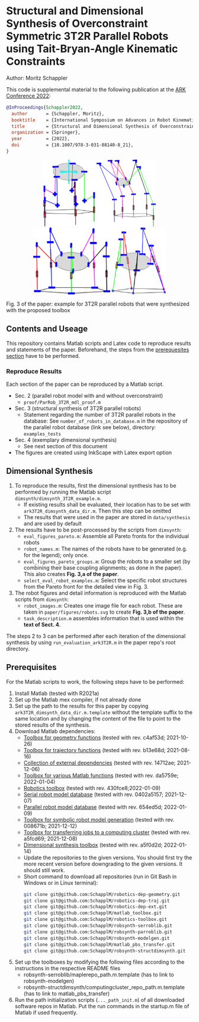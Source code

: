 # Structural and Dimensional Synthesis of Overconstraint Symmetric 3T2R Parallel Robots using Tait-Bryan-Angle Kinematic Constraints

Author: Moritz Schappler

This code is supplemental material to the following publication at the [ARK Conference 2022](https://ark2022.com/):

```bib
@InProceedings{Schappler2022,
  author       = {Schappler, Moritz},
  booktitle    = {International Symposium on Advances in Robot Kinematics},
  title        = {Structural and Dimensional Synthesis of Overconstraint Symmetric 3T2R Parallel Robots using Tait-Bryan-Angle Kinematic Constraints},
  organization = {Springer},
  year         = {2022},
  doi          = {10.1007/978-3-031-08140-8_21},
}
```
<p align="middle">


  <img src="paper/figures/RobotFig_PlotNum2_RobGroup2_P5PRRRR4V1G_r864.png" height="180px" />
  <img src="paper/figures/RobotFig_PlotNum3_RobGroup3_P5PRRRR6G_r864.png" height="180px" />
  <img src="paper/figures/RobotFig_PlotNum5_RobGroup5_P5RPRRR8G_r864.png" height="180px" /> 
  <img src="paper/figures/RobotFig_PlotNum6_RobGroup6_P5RPRRR8V1G_r864.png" height="180px" />
</p>
Fig. 3 of the paper: example for 3T2R parallel robots that were synthesized with the proposed toolbox

## Contents and Useage

This repository contains Matlab scripts and Latex code to reproduce results and statements of the paper. Beforehand, the steps from the [prerequesites section](#prerequisites) have to be performed.

### Reproduce Results

Each section of the paper can be reproduced by a Matlab script.

* Sec. 2 (parallel robot model with and without overconstraint)
  * `proof/ParRob_3T2R_mdl_proof.m`
* Sec. 3 (structural synthesis of 3T2R parallel robots)
  * Statement regarding the number of 3T2R parallel robots in the database: See `number_of_robots_in_database.m` in the repository of the parallel robot database (link see below), directory: `examples_tests`
* Sec. 4 (exemplary dimensional synthesis)
  * See next section of this document
* The figures are created using InkScape with Latex export option

## Dimensional Synthesis
  
1. To reproduce the results, first the dimensional synthesis has to be performed by running the Matlab script `dimsynth/dimsynth_3T2R_example.m`.
    * If existing results shall be evaluated, their location has to be set with `ark3T2R_dimsynth_data_dir.m`. Then this step can be omitted
    * The results that were used in the paper are stored in `data/synthesis` and are used by default
2. The results have to be post-processed by the scripts from `dimsynth`:
    * `eval_figures_pareto.m`: Assemble all Pareto fronts for the individual robots
    * `robot_names.m`: The names of the robots have to be generated (e.g. for the legend); only once.
    * `eval_figures_pareto_groups.m`: Group the robots to a smaller set (by combining their base coupling alignments; as done in the paper). This also creates **Fig. 3,a of the paper**.
    * `select_eval_robot_examples.m`: Select the specific robot structures from the Pareto front for the detailed view in Fig. 3.
3. The robot figures and detail information is reproduced with the Matlab scripts from `dimsynth`:
    * `robot_images.m`: Creates one image file for each robot. These are taken in `paper/figures/robots.svg` to create **Fig. 3,b of the paper**.
    * `task_description.m` assembles information that is used within the **text of Sect. 4**.

The steps 2 to 3 can be performed after each iteration of the dimensional synthesis by using `run_evaluation_ark3T2R.m` in the paper repo's root directory.

## Prerequisites <a name="prerequisites">

For the Matlab scripts to work, the following steps have to be performed:

1. Install Matlab (tested with R2021a)
2. Set up the Matlab mex compiler, if not already done
3. Set up the path to the results for this paper by copying `ark3T2R_dimsynth_data_dir.m.template` without the template suffix to the same location and by changing the content of the file to point to the stored results of the synthesis.
4. Download Matlab dependencies:
    * [Toolbox for geometry functions](https://github.com/SchapplM/robotics-dep-geometry) (tested with rev. c4af53d; 2021-10-26)
    * [Toolbox for trajectory functions](https://github.com/SchapplM/robotics-dep-traj) (tested with rev. b13e68d; 2021-08-16)
    * [Collection of external dependencies](https://github.com/SchapplM/robotics-dep-ext) (tested with rev. 14712ae; 2021-12-06)
    * [Toolbox for various Matlab functions](https://github.com/SchapplM/matlab_toolbox) (tested with rev. da5759e; 2022-01-04)
    * [Robotics toolbox](https://github.com/SchapplM/robotics-toolbox) (tested with rev. 430fce8;2022-01-09)
    * [Serial robot model database](https://github.com/SchapplM/robsynth-serroblib) (tested with rev. 0402a5157; 2021-12-07)
    * [Parallel robot model database](https://github.com/SchapplM/robsynth-parroblib) (tested with rev. 654ed5d; 2022-01-09)
    * [Toolbox for symbolic robot model generation](https://github.com/SchapplM/robsynth-modelgen) (tested with rev. 008671b; 2021-12-12)
    * [Toolbox for transferring jobs to a computing cluster](https://github.com/SchapplM/matlab_pbs_transfer) (tested with rev. a5fcd69; 2021-12-08)
    * [Dimensional synthesis toolbox](https://github.com/SchapplM/robsynth-structdimsynth) (tested with rev. a5f0d2d; 2022-01-14)
    * Update the repositories to the given versions. You should first try the more recent version before downgrading to the given versions. It should still work.
    * Short command to download all repositories (run in Git Bash in Windows or in Linux terminal):
      ```Bash
      git clone git@github.com:SchapplM/robotics-dep-geometry.git
      git clone git@github.com:SchapplM/robotics-dep-traj.git
      git clone git@github.com:SchapplM/robotics-dep-ext.git
      git clone git@github.com:SchapplM/matlab_toolbox.git
      git clone git@github.com:SchapplM/robotics-toolbox.git
      git clone git@github.com:SchapplM/robsynth-serroblib.git
      git clone git@github.com:SchapplM/robsynth-parroblib.git
      git clone git@github.com:SchapplM/robsynth-modelgen.git
      git clone git@github.com:SchapplM/matlab_pbs_transfer.git
      git clone git@github.com:SchapplM/robsynth-structdimsynth.git
      ```
5. Set up the toolboxes by modifying the following files according to the instructions in the respective README files
    * robsynth-serroblib/maplerepo_path.m.template (has to link to robsynth-modelgen)
    * robsynth-structdimsynth/computingcluster_repo_path.m.template (has to link to matlab_pbs_transfer)
6. Run the path initialization scripts (`..._path_init.m`) of all downloaded software repos in Matlab. Put the run commands in the startup.m file of Matlab if used frequently.

